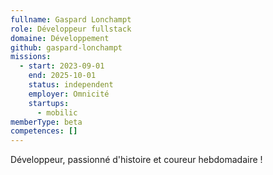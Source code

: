 ```yaml
---
fullname: Gaspard Lonchampt
role: Développeur fullstack
domaine: Développement
github: gaspard-lonchampt
missions:
  - start: 2023-09-01
    end: 2025-10-01
    status: independent
    employer: Omnicité
    startups:
      - mobilic
memberType: beta
competences: []
---
```

Développeur, passionné d'histoire et coureur hebdomadaire !